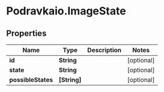 # Podravkaio.ImageState

## Properties
Name | Type | Description | Notes
------------ | ------------- | ------------- | -------------
**id** | **String** |  | [optional] 
**state** | **String** |  | [optional] 
**possibleStates** | **[String]** |  | [optional] 


